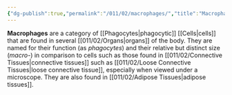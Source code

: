 ```yaml
---
{"dg-publish":true,"permalink":"/011/02/macrophages/","title":"Macrophages","tags":["BIOL422"],"noteIcon":"fallback","created":"2024-09-26T13:45:04.101-07:00","updated":"2024-09-26T15:21:04.313-07:00"}
---
```


**Macrophages** are a category of [[Phagocytes\|phagocytic]] [[Cells\|cells]] that are found in several [[011/02/Organs\|organs]] of the body. They are named for their function (as *phagocytes*) and their relative but distinct size (*macro-*) in comparison to cells such as those found in [[011/02/Connective Tissues\|connective tissues]] such as [[011/02/Loose Connective Tissues\|loose connective tissue]], especially when viewed under a microscope. They are also found in [[011/02/Adipose Tissues\|adipose tissues]].